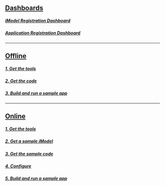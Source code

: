 ## [Dashboards](/getting-started/registration-dashboard?tab=1)

##### [iModel Registration Dashboard](/getting-started/registration-dashboard?tab=1)
##### [Application Registration Dashboard](/getting-started/registration-dashboard?tab=0)

---
## [Offline](./offline-quickstart.md)
##### [1. Get the tools](./offline-quickstar.md#1-get-the-tools)
##### [2. Get the code](./offline-quickstar.md#2-get-the-code)
##### [3. Build and run a sample app](./offline-quickstar.md#3-build-and-run-a-sample-app)

---
## [Online](./online-quickstart.md)
##### [1. Get the tools](./online-quickstart.md#1-get-the-tools)
##### [2. Get a sample iModel](./online-quickstart.md#2-get-a-sample-imodel)
##### [3. Get the sample code](./online-quickstart.md#3-get-the-sample-code)
##### [4. Configure](./online-quickstart.md#4-configure)
##### [5. Build and run a sample app](./online-quickstart.md#5-build-and-run-a-sample-app)
